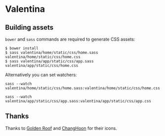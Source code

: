 # Valentina

## Building assets

`bower` and `sass` commands are required to generate CSS assets:

```console
$ bower install
$ sass valentina/home/static/css/home.sass valentina/home/static/css/home.css
$ sass valentina/app/static/css/app.sass valentina/app/static/css/home.css
```

Alternatively you can set watchers:

```console
sass --watch valentina/home/static/css/home.sass:valentina/home/static/css/home.css
```

```console
sass --watch valentina/app/static/css/app.sass:valentina/app/static/css/app.css
```

## Thanks

Thanks to [Golden Roof](https://thenounproject.com/term/settings/134561) and [ChangHoon](https://thenounproject.com/term/log-out/76004/) for their icons.